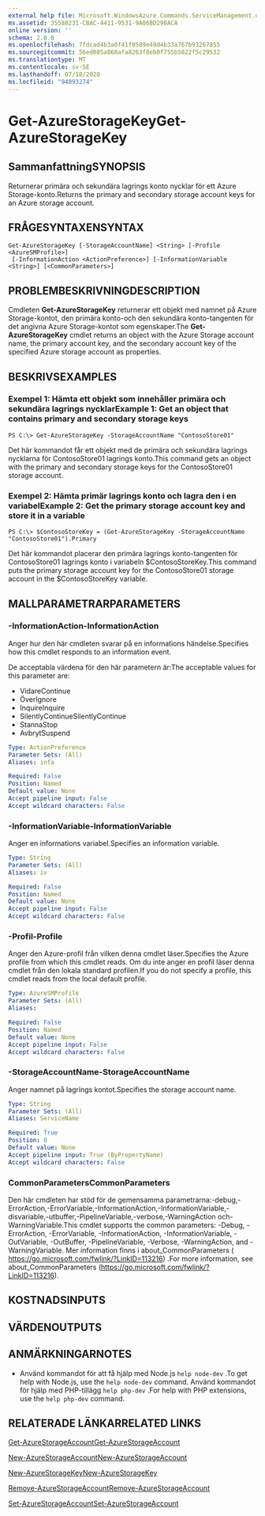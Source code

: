 ```yaml
---
external help file: Microsoft.WindowsAzure.Commands.ServiceManagement.dll-Help.xml
ms.assetid: 35588231-CBAC-4411-9531-9A06BD298ACA
online version: ''
schema: 2.0.0
ms.openlocfilehash: 7fdcad4b3a0f41f0589e49d4b33a767b93267855
ms.sourcegitcommit: 56ed085a868afa8263f8eb0f755b5822f5c29532
ms.translationtype: MT
ms.contentlocale: sv-SE
ms.lasthandoff: 07/18/2020
ms.locfileid: "94093274"
---
```

# <span data-ttu-id="87440-101">Get-AzureStorageKey</span><span class="sxs-lookup"><span data-stu-id="87440-101">Get-AzureStorageKey</span></span>

## <span data-ttu-id="87440-102">Sammanfattning</span><span class="sxs-lookup"><span data-stu-id="87440-102">SYNOPSIS</span></span>
<span data-ttu-id="87440-103">Returnerar primära och sekundära lagrings konto nycklar för ett Azure Storage-konto.</span><span class="sxs-lookup"><span data-stu-id="87440-103">Returns the primary and secondary storage account keys for an Azure storage account.</span></span>

## <span data-ttu-id="87440-104">FRÅGESYNTAXEN</span><span class="sxs-lookup"><span data-stu-id="87440-104">SYNTAX</span></span>

```
Get-AzureStorageKey [-StorageAccountName] <String> [-Profile <AzureSMProfile>]
 [-InformationAction <ActionPreference>] [-InformationVariable <String>] [<CommonParameters>]
```

## <span data-ttu-id="87440-105">PROBLEMBESKRIVNING</span><span class="sxs-lookup"><span data-stu-id="87440-105">DESCRIPTION</span></span>
<span data-ttu-id="87440-106">Cmdleten **Get-AzureStorageKey** returnerar ett objekt med namnet på Azure Storage-kontot, den primära konto-och den sekundära konto-tangenten för det angivna Azure Storage-kontot som egenskaper.</span><span class="sxs-lookup"><span data-stu-id="87440-106">The **Get-AzureStorageKey** cmdlet returns an object with the Azure Storage account name, the primary account key, and the secondary account key of the specified Azure storage account as properties.</span></span>

## <span data-ttu-id="87440-107">BESKRIVS</span><span class="sxs-lookup"><span data-stu-id="87440-107">EXAMPLES</span></span>

### <span data-ttu-id="87440-108">Exempel 1: Hämta ett objekt som innehåller primära och sekundära lagrings nycklar</span><span class="sxs-lookup"><span data-stu-id="87440-108">Example 1: Get an object that contains primary and secondary storage keys</span></span>
```
PS C:\> Get-AzureStorageKey -StorageAccountName "ContosoStore01"
```

<span data-ttu-id="87440-109">Det här kommandot får ett objekt med de primära och sekundära lagrings nycklarna för ContosoStore01 lagrings konto.</span><span class="sxs-lookup"><span data-stu-id="87440-109">This command gets an object with the primary and secondary storage keys for the ContosoStore01 storage account.</span></span>

### <span data-ttu-id="87440-110">Exempel 2: Hämta primär lagrings konto och lagra den i en variabel</span><span class="sxs-lookup"><span data-stu-id="87440-110">Example 2: Get the primary storage account key and store it in a variable</span></span>
```
PS C:\> $ContosoStoreKey = (Get-AzureStorageKey -StorageAccountName "ContosoStore01").Primary
```

<span data-ttu-id="87440-111">Det här kommandot placerar den primära lagrings konto-tangenten för ContosoStore01 lagrings konto i variabeln $ContosoStoreKey.</span><span class="sxs-lookup"><span data-stu-id="87440-111">This command puts the primary storage account key for the ContosoStore01 storage account in the $ContosoStoreKey variable.</span></span>

## <span data-ttu-id="87440-112">MALLPARAMETRAR</span><span class="sxs-lookup"><span data-stu-id="87440-112">PARAMETERS</span></span>

### <span data-ttu-id="87440-113">-InformationAction</span><span class="sxs-lookup"><span data-stu-id="87440-113">-InformationAction</span></span>
<span data-ttu-id="87440-114">Anger hur den här cmdleten svarar på en informations händelse.</span><span class="sxs-lookup"><span data-stu-id="87440-114">Specifies how this cmdlet responds to an information event.</span></span>

<span data-ttu-id="87440-115">De acceptabla värdena för den här parametern är:</span><span class="sxs-lookup"><span data-stu-id="87440-115">The acceptable values for this parameter are:</span></span>

- <span data-ttu-id="87440-116">Vidare</span><span class="sxs-lookup"><span data-stu-id="87440-116">Continue</span></span>
- <span data-ttu-id="87440-117">Över</span><span class="sxs-lookup"><span data-stu-id="87440-117">Ignore</span></span>
- <span data-ttu-id="87440-118">Inquire</span><span class="sxs-lookup"><span data-stu-id="87440-118">Inquire</span></span>
- <span data-ttu-id="87440-119">SilentlyContinue</span><span class="sxs-lookup"><span data-stu-id="87440-119">SilentlyContinue</span></span>
- <span data-ttu-id="87440-120">Stanna</span><span class="sxs-lookup"><span data-stu-id="87440-120">Stop</span></span>
- <span data-ttu-id="87440-121">Avbryt</span><span class="sxs-lookup"><span data-stu-id="87440-121">Suspend</span></span>

```yaml
Type: ActionPreference
Parameter Sets: (All)
Aliases: infa

Required: False
Position: Named
Default value: None
Accept pipeline input: False
Accept wildcard characters: False
```

### <span data-ttu-id="87440-122">-InformationVariable</span><span class="sxs-lookup"><span data-stu-id="87440-122">-InformationVariable</span></span>
<span data-ttu-id="87440-123">Anger en informations variabel.</span><span class="sxs-lookup"><span data-stu-id="87440-123">Specifies an information variable.</span></span>

```yaml
Type: String
Parameter Sets: (All)
Aliases: iv

Required: False
Position: Named
Default value: None
Accept pipeline input: False
Accept wildcard characters: False
```

### <span data-ttu-id="87440-124">-Profil</span><span class="sxs-lookup"><span data-stu-id="87440-124">-Profile</span></span>
<span data-ttu-id="87440-125">Anger den Azure-profil från vilken denna cmdlet läser.</span><span class="sxs-lookup"><span data-stu-id="87440-125">Specifies the Azure profile from which this cmdlet reads.</span></span>
<span data-ttu-id="87440-126">Om du inte anger en profil läser denna cmdlet från den lokala standard profilen.</span><span class="sxs-lookup"><span data-stu-id="87440-126">If you do not specify a profile, this cmdlet reads from the local default profile.</span></span>

```yaml
Type: AzureSMProfile
Parameter Sets: (All)
Aliases: 

Required: False
Position: Named
Default value: None
Accept pipeline input: False
Accept wildcard characters: False
```

### <span data-ttu-id="87440-127">-StorageAccountName</span><span class="sxs-lookup"><span data-stu-id="87440-127">-StorageAccountName</span></span>
<span data-ttu-id="87440-128">Anger namnet på lagrings kontot.</span><span class="sxs-lookup"><span data-stu-id="87440-128">Specifies the storage account name.</span></span>

```yaml
Type: String
Parameter Sets: (All)
Aliases: ServiceName

Required: True
Position: 0
Default value: None
Accept pipeline input: True (ByPropertyName)
Accept wildcard characters: False
```

### <span data-ttu-id="87440-129">CommonParameters</span><span class="sxs-lookup"><span data-stu-id="87440-129">CommonParameters</span></span>
<span data-ttu-id="87440-130">Den här cmdleten har stöd för de gemensamma parametrarna:-debug,-ErrorAction,-ErrorVariable,-InformationAction,-InformationVariable,-disvariable,-utbuffer,-PipelineVariable,-verbose,-WarningAction och-WarningVariable.</span><span class="sxs-lookup"><span data-stu-id="87440-130">This cmdlet supports the common parameters: -Debug, -ErrorAction, -ErrorVariable, -InformationAction, -InformationVariable, -OutVariable, -OutBuffer, -PipelineVariable, -Verbose, -WarningAction, and -WarningVariable.</span></span> <span data-ttu-id="87440-131">Mer information finns i about_CommonParameters ( https://go.microsoft.com/fwlink/?LinkID=113216) .</span><span class="sxs-lookup"><span data-stu-id="87440-131">For more information, see about_CommonParameters (https://go.microsoft.com/fwlink/?LinkID=113216).</span></span>

## <span data-ttu-id="87440-132">KOSTNADS</span><span class="sxs-lookup"><span data-stu-id="87440-132">INPUTS</span></span>

## <span data-ttu-id="87440-133">VÄRDEN</span><span class="sxs-lookup"><span data-stu-id="87440-133">OUTPUTS</span></span>

## <span data-ttu-id="87440-134">ANMÄRKNINGAR</span><span class="sxs-lookup"><span data-stu-id="87440-134">NOTES</span></span>
* <span data-ttu-id="87440-135">Använd kommandot för att få hjälp med Node.js `help node-dev` .</span><span class="sxs-lookup"><span data-stu-id="87440-135">To get help with Node.js, use the `help node-dev` command.</span></span> <span data-ttu-id="87440-136">Använd kommandot för hjälp med PHP-tillägg `help php-dev` .</span><span class="sxs-lookup"><span data-stu-id="87440-136">For help with PHP extensions, use the `help php-dev` command.</span></span>

## <span data-ttu-id="87440-137">RELATERADE LÄNKAR</span><span class="sxs-lookup"><span data-stu-id="87440-137">RELATED LINKS</span></span>

[<span data-ttu-id="87440-138">Get-AzureStorageAccount</span><span class="sxs-lookup"><span data-stu-id="87440-138">Get-AzureStorageAccount</span></span>](./Get-AzureStorageAccount.md)

[<span data-ttu-id="87440-139">New-AzureStorageAccount</span><span class="sxs-lookup"><span data-stu-id="87440-139">New-AzureStorageAccount</span></span>](./New-AzureStorageAccount.md)

[<span data-ttu-id="87440-140">New-AzureStorageKey</span><span class="sxs-lookup"><span data-stu-id="87440-140">New-AzureStorageKey</span></span>](./New-AzureStorageKey.md)

[<span data-ttu-id="87440-141">Remove-AzureStorageAccount</span><span class="sxs-lookup"><span data-stu-id="87440-141">Remove-AzureStorageAccount</span></span>](./Remove-AzureStorageAccount.md)

[<span data-ttu-id="87440-142">Set-AzureStorageAccount</span><span class="sxs-lookup"><span data-stu-id="87440-142">Set-AzureStorageAccount</span></span>](./Set-AzureStorageAccount.md)


